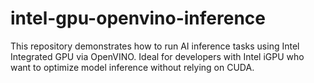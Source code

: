 # intel-gpu-openvino-inference
This repository demonstrates how to run AI inference tasks using Intel Integrated GPU via OpenVINO. Ideal for developers with Intel iGPU who want to optimize model inference without relying on CUDA.
